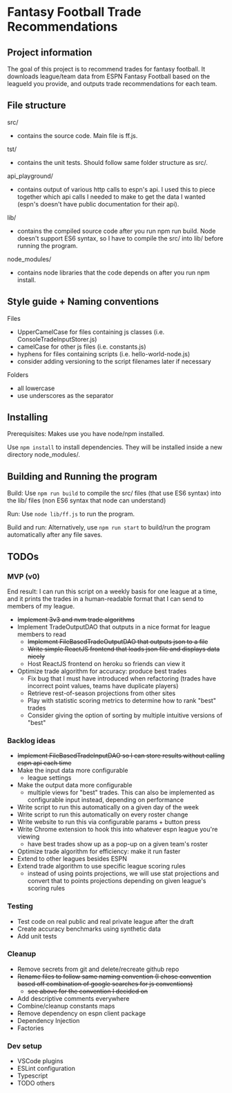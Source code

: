 # Fantasy Football Trade Recommendations

## Project information

The goal of this project is to recommend trades for fantasy football. It downloads league/team data from ESPN Fantasy Football based on the leagueId you provide, and outputs trade recommendations for each team.

## File structure

src/

- contains the source code. Main file is ff.js.

tst/

- contains the unit tests. Should follow same folder structure as src/.

api_playground/

- contains output of various http calls to espn's api. I used this to piece together which api calls I needed to make to get the data I wanted (espn's doesn't have public documentation for their api).

lib/

- contains the compiled source code after you run npm run build. Node doesn't support ES6 syntax, so I have to compile the src/ into lib/ before running the program.

node_modules/

- contains node libraries that the code depends on after you run npm install.

## Style guide + Naming conventions

Files

- UpperCamelCase for files containing js classes (i.e. ConsoleTradeInputStorer.js)
- camelCase for other js files (i.e. constants.js)
- hyphens for files containing scripts (i.e. hello-world-node.js)
- consider adding versioning to the script filenames later if necessary

Folders

- all lowercase
- use underscores as the separator

## Installing

Prerequisites: Makes use you have node/npm installed.

Use `npm install` to install dependencies. They will be installed inside a new directory node_modules/.

## Building and Running the program

Build: Use `npm run build` to compile the src/ files (that use ES6 syntax) into the lib/ files (non ES6 syntax that node can understand)

Run: Use `node lib/ff.js` to run the program.

Build and run: Alternatively, use `npm run start` to build/run the program automatically after any file saves.

## TODOs

### MVP (v0)

End result: I can run this script on a weekly basis for one league at a time, and it prints the trades in a human-readable format that I can send to members of my league.

- ~~Implement 3v3 and nvm trade algorithms~~
- Implement TradeOutputDAO that outputs in a nice format for league members to read
  - ~~Implement FileBasedTradeOutputDAO that outputs json to a file~~
  - ~~Write simple ReactJS frontend that loads json file and displays data nicely~~
  - Host ReactJS frontend on heroku so friends can view it
- Optimize trade algorithm for accuracy: produce best trades
  - Fix bug that I must have introduced when refactoring (trades have incorrect point values, teams have duplicate players)
  - Retrieve rest-of-season projections from other sites
  - Play with statistic scoring metrics to determine how to rank "best" trades
  - Consider giving the option of sorting by multiple intuitive versions of "best"

### Backlog ideas

- ~~Implement FileBasedTradeInputDAO so I can store results without calling espn api each time~~
- Make the input data more configurable
  - league settings
- Make the output data more configurable
  - multiple views for "best" trades. This can also be implemented as configurable input instead, depending on performance
- Write script to run this automatically on a given day of the week
- Write script to run this automatically on every roster change
- Write website to run this via configurable params + button press
- Write Chrome extension to hook this into whatever espn league you're viewing
  - have best trades show up as a pop-up on a given team's roster
- Optimize trade algorithm for efficiency: make it run faster
- Extend to other leagues besides ESPN
- Extend trade algorithm to use specific league scoring rules
  - instead of using points projections, we will use stat projections and convert that to points projections depending on given league's scoring rules

### Testing

- Test code on real public and real private league after the draft
- Create accuracy benchmarks using synthetic data
- Add unit tests

### Cleanup

- Remove secrets from git and delete/recreate github repo
- ~~Rename files to follow same naming convention (I chose convention based off combination of google searches for js conventions)~~
  - ~~see above for the convention I decided on~~
- Add descriptive comments everywhere
- Combine/cleanup constants maps
- Remove dependency on espn client package
- Dependency Injection
- Factories

### Dev setup

- VSCode plugins
- ESLint configuration
- Typescript
- TODO others
